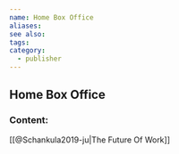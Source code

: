 ```yaml
---
name: Home Box Office
aliases:
see also:
tags:
category:
  - publisher
---
```


## Home Box Office

### Content:
[[@Schankula2019-ju|The Future Of Work]]